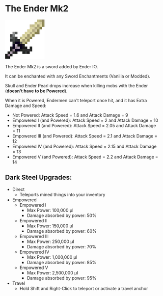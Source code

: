 # The Ender Mk2
![](renders/end_steel_sword.png)

The Ender Mk2 is a sword added by Ender IO.

It can be enchanted with any Sword Enchantments (Vanilla or Modded).

Skull and Ender Pearl drops increase when killing mobs with the Ender (**doesn't have to be Powered**).

When it is Powered, Endermen can't teleport once hit, and it has Extra Damage and Speed:

* Not Powered: Attack Speed = 1.6 and Attack Damage = 9
* Empowered I (and Powered): Attack Speed = 2 and Attack Damage = 10
* Empowered II (and Powered): Attack Speed = 2.05 and Attack Damage = 11
* Empowered III (and Powered): Attack Speed = 2.1 and Attack Damage = 12
* Empowered IV (and Powered): Attack Speed = 2.15 and Attack Damage = 13
* Empowered V (and Powered): Attack Speed = 2.2 and Attack Damage = 14

## Dark Steel Upgrades:

* Direct 
  - Teleports mined things into your inventory
* Empowered
  - Empowered I
    * Max Power: 100,000 µI
    * Damage absorbed by power: 50%
  - Empowered II
    * Max Power: 150,000 µI
    * Damage absorbed by power: 60%
  - Empowered III
    * Max Power: 250,000 µI
    * Damage absorbed by power: 70%
  - Empowered IV
    * Max Power: 1,000,000 µI
    * Damage absorbed by power: 85%
  - Empowered V
    * Max Power: 2,500,000 µI
    * Damage absorbed by power: 95%
* Travel
  - Hold Shift and Right-Click to teleport or activate a travel anchor
